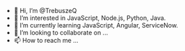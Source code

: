 - 👋 Hi, I’m @TrebuszeQ
- 👀 I’m interested in JavaScript, Node.js, Python, Java.
- 🌱 I’m currently learning JavaScript, Angular, ServiceNow.
- 💞️ I’m looking to collaborate on ...
- 📫 How to reach me ...

<!---
TrebuszeQ/TrebuszeQ is a ✨ special ✨ repository because its `README.md` (this file) appears on your GitHub profile.
You can click the Preview link to take a look at your changes.
--->
